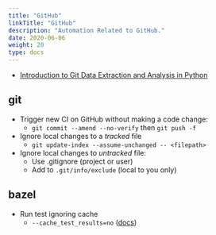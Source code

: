 ```yaml
---
title: "GitHub"
linkTitle: "GitHub"
description: "Automation Related to GitHub."
date: 2020-06-06
weight: 20
type: docs
---
```


* [Introduction to Git Data Extraction and Analysis in Python](https://towardsdatascience.com/introduction-to-git-data-extraction-and-analysis-in-python-e7e2bf9b4606)

## git

* Trigger new CI on GitHub without making a code change:
  * `git commit --amend --no-verify` then `git push -f`
* Ignore local changes to a *tracked* file
  * `git update-index --assume-unchanged -- <filepath>`
* Ignore local changes to *untracked* file:
  * Use .gitignore (project or user)
  * Add to `.git/info/exclude` (local to you only)

## bazel

* Run test ignoring cache
  * `--cache_test_results=no` ([docs](https://bazel.build/reference/command-line-reference#flag--cache_test_results))
